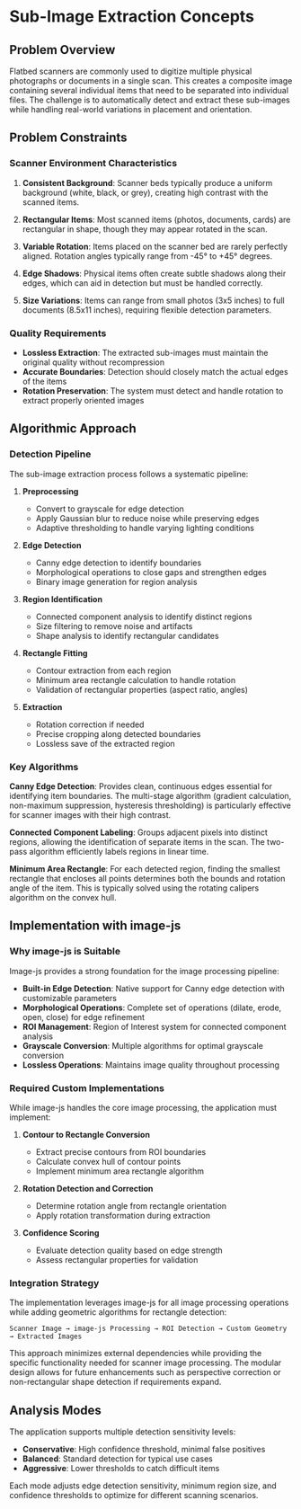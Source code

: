 # Sub-Image Extraction Concepts

## Problem Overview

Flatbed scanners are commonly used to digitize multiple physical photographs or documents in a single scan. This creates a composite image containing several individual items that need to be separated into individual files. The challenge is to automatically detect and extract these sub-images while handling real-world variations in placement and orientation.

## Problem Constraints

### Scanner Environment Characteristics

1. **Consistent Background**: Scanner beds typically produce a uniform background (white, black, or grey), creating high contrast with the scanned items.

2. **Rectangular Items**: Most scanned items (photos, documents, cards) are rectangular in shape, though they may appear rotated in the scan.

3. **Variable Rotation**: Items placed on the scanner bed are rarely perfectly aligned. Rotation angles typically range from -45° to +45° degrees.

4. **Edge Shadows**: Physical items often create subtle shadows along their edges, which can aid in detection but must be handled correctly.

5. **Size Variations**: Items can range from small photos (3x5 inches) to full documents (8.5x11 inches), requiring flexible detection parameters.

### Quality Requirements

- **Lossless Extraction**: The extracted sub-images must maintain the original quality without recompression
- **Accurate Boundaries**: Detection should closely match the actual edges of the items
- **Rotation Preservation**: The system must detect and handle rotation to extract properly oriented images

## Algorithmic Approach

### Detection Pipeline

The sub-image extraction process follows a systematic pipeline:

1. **Preprocessing**
   - Convert to grayscale for edge detection
   - Apply Gaussian blur to reduce noise while preserving edges
   - Adaptive thresholding to handle varying lighting conditions

2. **Edge Detection**
   - Canny edge detection to identify boundaries
   - Morphological operations to close gaps and strengthen edges
   - Binary image generation for region analysis

3. **Region Identification**
   - Connected component analysis to identify distinct regions
   - Size filtering to remove noise and artifacts
   - Shape analysis to identify rectangular candidates

4. **Rectangle Fitting**
   - Contour extraction from each region
   - Minimum area rectangle calculation to handle rotation
   - Validation of rectangular properties (aspect ratio, angles)

5. **Extraction**
   - Rotation correction if needed
   - Precise cropping along detected boundaries
   - Lossless save of the extracted region

### Key Algorithms

**Canny Edge Detection**: Provides clean, continuous edges essential for identifying item boundaries. The multi-stage algorithm (gradient calculation, non-maximum suppression, hysteresis thresholding) is particularly effective for scanner images with their high contrast.

**Connected Component Labeling**: Groups adjacent pixels into distinct regions, allowing the identification of separate items in the scan. The two-pass algorithm efficiently labels regions in linear time.

**Minimum Area Rectangle**: For each detected region, finding the smallest rectangle that encloses all points determines both the bounds and rotation angle of the item. This is typically solved using the rotating calipers algorithm on the convex hull.

## Implementation with image-js

### Why image-js is Suitable

Image-js provides a strong foundation for the image processing pipeline:

- **Built-in Edge Detection**: Native support for Canny edge detection with customizable parameters
- **Morphological Operations**: Complete set of operations (dilate, erode, open, close) for edge refinement
- **ROI Management**: Region of Interest system for connected component analysis
- **Grayscale Conversion**: Multiple algorithms for optimal grayscale conversion
- **Lossless Operations**: Maintains image quality throughout processing

### Required Custom Implementations

While image-js handles the core image processing, the application must implement:

1. **Contour to Rectangle Conversion**
   - Extract precise contours from ROI boundaries
   - Calculate convex hull of contour points
   - Implement minimum area rectangle algorithm

2. **Rotation Detection and Correction**
   - Determine rotation angle from rectangle orientation
   - Apply rotation transformation during extraction

3. **Confidence Scoring**
   - Evaluate detection quality based on edge strength
   - Assess rectangular properties for validation

### Integration Strategy

The implementation leverages image-js for all image processing operations while adding geometric algorithms for rectangle detection:

```
Scanner Image → image-js Processing → ROI Detection → Custom Geometry → Extracted Images
```

This approach minimizes external dependencies while providing the specific functionality needed for scanner image processing. The modular design allows for future enhancements such as perspective correction or non-rectangular shape detection if requirements expand.

## Analysis Modes

The application supports multiple detection sensitivity levels:

- **Conservative**: High confidence threshold, minimal false positives
- **Balanced**: Standard detection for typical use cases  
- **Aggressive**: Lower thresholds to catch difficult items

Each mode adjusts edge detection sensitivity, minimum region size, and confidence thresholds to optimize for different scanning scenarios.
